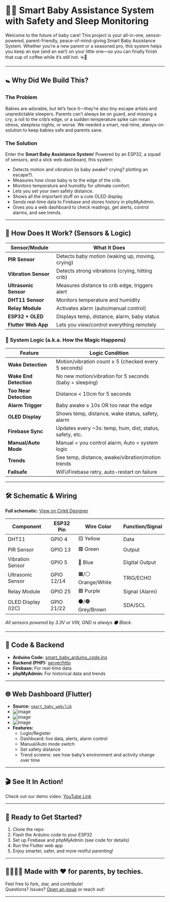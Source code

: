 # 👶✨ Smart Baby Assistance System with Safety and Sleep Monitoring

Welcome to the future of baby care! This project is your all-in-one, sensor-powered, parent-friendly, peace-of-mind-giving Smart Baby Assistance System. Whether you’re a new parent or a seasoned pro, this system helps you keep an eye (and an ear!) on your little one—so you can finally finish that cup of coffee while it’s still hot. ☕👀

---

## 🚼 Why Did We Build This?

### The Problem
Babies are adorable, but let’s face it—they’re also tiny escape artists and unpredictable sleepers. Parents can’t always be on guard, and missing a cry, a roll to the crib’s edge, or a sudden temperature spike can mean stress, sleepless nights, or worse. We needed a smart, real-time, always-on solution to keep babies safe and parents sane.

### The Solution
Enter the **Smart Baby Assistance System**! Powered by an ESP32, a squad of sensors, and a slick web dashboard, this system:
- Detects motion and vibration (is baby awake? crying? plotting an escape?).
- Measures how close baby is to the edge of the crib.
- Monitors temperature and humidity for ultimate comfort.
- Lets you set your own safety distance.
- Shows all the important stuff on a cute OLED display.
- Sends real-time data to Firebase and stores history in phpMyAdmin.
- Gives you a web dashboard to check readings, get alerts, control alarms, and see trends.

---

## 🧩 How Does It Work? (Sensors & Logic)

| Sensor/Module      | What It Does                                      |
|--------------------|---------------------------------------------------|
| **PIR Sensor**     | Detects baby motion (waking up, moving, crying)   |
| **Vibration Sensor** | Detects strong vibrations (crying, hitting crib) |
| **Ultrasonic Sensor** | Measures distance to crib edge, triggers alert  |
| **DHT11 Sensor**   | Monitors temperature and humidity                 |
| **Relay Module**   | Activates alarm (auto/manual control)             |
| **ESP32 + OLED**   | Displays temp, distance, alarm, baby status       |
| **Flutter Web App**| Lets you view/control everything remotely         |

### 🧠 System Logic (a.k.a. How the Magic Happens)

| Feature                | Logic Condition                                              |
|------------------------|-------------------------------------------------------------|
| **Wake Detection**     | Motion/vibration count ≥ 5 (checked every 5 seconds)        |
| **Wake End Detection** | No new motion/vibration for 5 seconds (baby = sleeping)     |
| **Too Near Detection** | Distance < 10cm for 5 seconds                               |
| **Alarm Trigger**      | Baby awake ≥ 10s OR too near the edge                       |
| **OLED Display**       | Shows temp, distance, wake status, safety, alarm            |
| **Firebase Sync**      | Updates every ~3s: temp, hum, dist, status, safety, etc.    |
| **Manual/Auto Mode**   | Manual = you control alarm; Auto = system logic             |
| **Trends**             | See temp, distance, awake/vibration/motion trends           |
| **Failsafe**           | WiFi/Firebase retry, auto-restart on failure                |

---

## 🛠️ Schematic & Wiring

**Full schematic:** [View on Cirkit Designer](https://app.cirkitdesigner.com/project/f080b9df-b897-4bea-8497-e9b2085b4f3e)

| Component         | ESP32 Pin | Wire Color | Function/Signal         |
|-------------------|-----------|------------|------------------------|
| DHT11             | GPIO 4    | 🟨 Yellow  | Data                   |
| PIR Sensor        | GPIO 13   | 🟩 Green   | Output                 |
| Vibration Sensor  | GPIO 5    | 🔵 Blue    | Digital Output         |
| Ultrasonic Sensor | GPIO 12/14| 🟧/⚪ Orange/White | TRIG/ECHO      |
| Relay Module      | GPIO 25   | 🟪 Purple  | Signal (Alarm)         |
| OLED Display (I2C)| GPIO 21/22| ⚫/🟤 Grey/Brown | SDA/SCL         |

*All sensors powered by 3.3V or VIN, GND is always ⚫ Black.*

---

## 🤖 Code & Backend

- **Arduino Code:** [smart_baby_arduino_code.ino](https://github.com/Gohxuann/Smart-Baby-Assistance-System/blob/main/smart_baby_arduino_code/smart_baby_arduino_code.ino)
- **Backend (PHP):** [server/http](https://github.com/Gohxuann/Smart-Baby-Assistance-System/tree/main/smart_baby_web/server/http)
- **Firebase:** For real-time data
- **phpMyAdmin:** For historical data and trends

---

## 🌐 Web Dashboard (Flutter)

- **Source:** [`smart_baby_web/lib`](https://github.com/Gohxuann/Smart-Baby-Assistance-System/tree/main/smart_baby_web/lib)
- ![image](https://github.com/user-attachments/assets/0c2bb0aa-48a2-4e50-926c-31bf7dce64e5)
- ![image](https://github.com/user-attachments/assets/72fb2a22-4e8d-46e9-910e-7017da59a97a)
- ![image](https://github.com/user-attachments/assets/b237cd03-6723-4ec1-80f4-19f2cedc303f)
- **Features:**
  - Login/Register
  - Dashboard: live data, alerts, alarm control
  - Manual/Auto mode switch
  - Set safety distance
  - Trend screens: see how baby’s environment and activity change over time

---

## 🎬 See It In Action!

Check out our demo video: [YouTube Link](https://youtu.be/DbII7qmz5O4)

---

## 🚀 Ready to Get Started?

1. Clone the repo
2. Flash the Arduino code to your ESP32
3. Set up Firebase and phpMyAdmin (see code for details)
4. Run the Flutter web app
5. Enjoy smarter, safer, and more restful parenting!

---

## 👨‍👩‍👧‍👦 Made with ❤️ for parents, by techies.

Feel free to fork, star, and contribute!  
Questions? Issues? [Open an issue](https://github.com/Gohxuann/Smart-Baby-Assistance-System/issues) or reach out!

---
